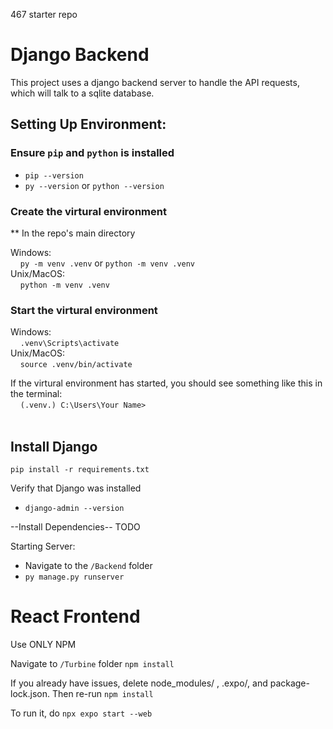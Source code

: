 467 starter repo

# Django Backend

This project uses a django backend server to handle the API requests, which will talk to a sqlite database.

## Setting Up Environment:

### Ensure `pip` and `python` is installed <br />

- `pip --version` <br />
- `py --version` or `python --version` <br />

### Create the virtural environment

\*\* In the repo's main directory

Windows: <br />
&nbsp;&nbsp;&nbsp; `py -m venv .venv` or `python -m venv .venv` <br />
Unix/MacOS: <br />
&nbsp;&nbsp;&nbsp; `python -m venv .venv`

### Start the virtural environment

Windows: <br />
&nbsp;&nbsp;&nbsp; `.venv\Scripts\activate` <br />
Unix/MacOS: <br />
&nbsp;&nbsp;&nbsp; `source .venv/bin/activate` <br />

If the virtural environment has started, you should see something like this in the terminal: <br />
&nbsp;&nbsp;&nbsp; `(.venv.) C:\Users\Your Name> `
<br /> <br />

## Install Django

`pip install -r requirements.txt`

Verify that Django was installed

- `django-admin --version`

--Install Dependencies--
TODO

Starting Server:

- Navigate to the `/Backend` folder
- `py manage.py runserver`

# React Frontend

Use ONLY NPM

Navigate to `/Turbine` folder
`npm install`

If you already have issues, delete node_modules/ , .expo/, and package-lock.json. Then re-run `npm install`

To run it, do `npx expo start --web`

